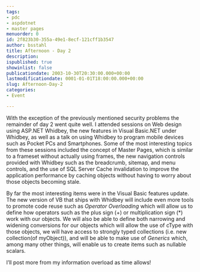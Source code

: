 ```yaml
---
tags:
- pdc
- aspdotnet
- master pages
menuorder: 0
id: 2f823b30-355a-49e1-8ecf-121cff1b3547
author: bsstahl
title: Afternoon - Day 2
description: 
ispublished: true
showinlist: false
publicationdate: 2003-10-30T20:30:00.000+00:00
lastmodificationdate: 0001-01-01T18:00:00.000+00:00
slug: Afternoon-Day-2
categories:
- Event

---
```

With the exception of the previously mentioned security problems the remainder of day 2 went quite well. I attended sessions on Web design using ASP.NET Whidbey, the new features in Visual Basic.NET under Whidbey, as well as a talk on using Whidbey to program mobile devices such as Pocket PCs and Smartphones. Some of the most interesting topics from these sessions included the concept of Master Pages, which is similar to a frameset without actually using frames, the new navigation controls provided with Whidbey such as the breadcrumb, sitemap, and menu controls, and the use of SQL Server Cache invalidation to improve the application performance by caching objects without having to worry about those objects becoming stale.

By far the most interesting items were in the Visual Basic features update. The new version of VB that ships with Whidbey will include even more tools to promote code reuse such as *Operator Overloading* which will allow us to define how operators such as the plus sign (+) or multiplication sign (\*) work with our objects. We will also be able to define both narrowing and widening conversions for our objects which will allow the use of cType with those objects, we will have access to strongly typed collections (i.e. new collection(of myObject)), and will be able to make use of *Generics* which, among many other things, will enable us to create items such as nullable scalars.

I’ll post more from my information overload as time allows!
